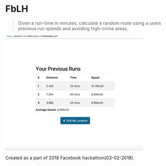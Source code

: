 # FbLH
> Given a run-time in minutes, calculate a random route using a users previous run speeds and avoiding high-crime 
areas. 

<img src="https://github.com/salmansamie/FbLH/blob/master/docs/img/homepage.png" alt="Homepage" width="430" height="360" align="middle">



Created as a part of 2018 Facebook hackathon(03-02-2018).

